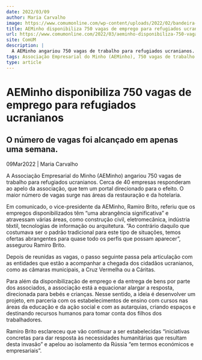 ```yaml
---
date: 2022/03/09
author: Maria Carvalho
image: https://www.comumonline.com/wp-content/uploads/2022/02/bandeira-ucrania-1-1060x663-1.jpeg
title: AEMinho disponibiliza 750 vagas de emprego para refugiados ucranianos
url: https://www.comumonline.com/2022/03/aeminho-disponibiliza-750-vagas-de-emprego-para-refugiados-ucranianos/
site: ComUM
description: |
  A AEMinho angariou 750 vagas de trabalho para refugiados ucranianos. Cerca de 40 empresas responderam ao apelo da associação.
tags: Associação Empresarial do Minho (AEMinho), 750 vagas de trabalho para refugiados ucranianos, Ramiro Brito
type: article
---
```



# AEMinho disponibiliza 750 vagas de emprego para refugiados ucranianos

## O número de vagas foi alcançado em apenas uma semana.

09Mar2022 | Maria Carvalho

A Associação Empresarial do Minho (AEMinho) angariou 750 vagas de trabalho para refugiados ucranianos. Cerca de 40 empresas responderam ao apelo da associação, que tem um portal direcionado para o efeito. O maior número de vagas surge nas áreas da restauração e da hotelaria.

Em comunicado, o vice-presidente da AEMinho, Ramiro Brito, referiu que os empregos disponibilizados têm “uma abrangência significativa” e atravessam várias áreas, como construção civil, eletromecânica, indústria têxtil, tecnologias de informação ou arquitetura. “Ao contrário daquilo que costumava ser o padrão tradicional para este tipo de situações, temos ofertas abrangentes para quase todo os perfis que possam aparecer”, assegurou Ramiro Brito.

Depois de reunidas as vagas, o passo seguinte passa pela articulação com as entidades que estão a acompanhar a chegada dos cidadãos ucranianos, como as câmaras municipais, a Cruz Vermelha ou a Cáritas.

Para além da disponibilização de emprego e da entrega de bens por parte dos associados, a associação está a equacionar alargar a resposta, direcionada para bebés e crianças. Nesse sentido, a ideia é desenvolver um projeto, em parceria com os estabelecimentos de ensino com cursos nas áreas da educação e da ação social e com as autarquias, criando espaços e destinando recursos humanos para tomar conta dos filhos dos trabalhadores.

Ramiro Brito esclareceu que vão continuar a ser estabelecidas “iniciativas concretas para dar resposta às necessidades humanitárias que resultam desta invasão” e apelou ao isolamento da Rússia “em termos económicos e empresariais”.
